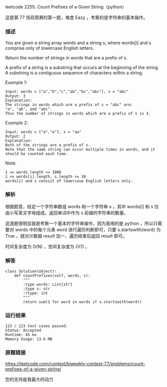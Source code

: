 leetcode  2255. Count Prefixes of a Given String（python）


这是第 77 场双周赛的第一题，难度 Eazy ，考察的是字符串的基本操作。

### 描述

You are given a string array words and a string s, where words[i] and s comprise only of lowercase English letters.

Return the number of strings in words that are a prefix of s.

A prefix of a string is a substring that occurs at the beginning of the string. A substring is a contiguous sequence of characters within a string.



Example 1:

	Input: words = ["a","b","c","ab","bc","abc"], s = "abc"
	Output: 3
	Explanation:
	The strings in words which are a prefix of s = "abc" are:
	"a", "ab", and "abc".
	Thus the number of strings in words which are a prefix of s is 3.

	
Example 2:

	Input: words = ["a","a"], s = "aa"
	Output: 2
	Explanation:
	Both of the strings are a prefix of s. 
	Note that the same string can occur multiple times in words, and it should be counted each time.




Note:


	1 <= words.length <= 1000
	1 <= words[i].length, s.length <= 10
	words[i] and s consist of lowercase English letters only.

### 解析

根据题意，给定一个字符串数组 words 和一个字符串 s ，其中 words[i] 和 s 仅由小写英文字母组成。返回单词中作为 s 前缀的字符串的数量。


这道题很明显就是考察一个基本的字符串操作，因为我用的是 python ，所以只需要对 words 中的每个元素 word 进行遍历判断即可，只要 s.startswith(word) 为 True ，就对计数器 result 加一，遍历结束后返回 result 即可。

时间复杂度为 O(N) ，空间复杂度为 O(1) 。


### 解答
				
	class Solution(object):
	    def countPrefixes(self, words, s):
	        """
	        :type words: List[str]
	        :type s: str
	        :rtype: int
	        """
	        return sum(1 for word in words if s.startswith(word))
	        

            	      
			
### 运行结果

	123 / 123 test cases passed.
	Status: Accepted
	Runtime: 45 ms
	Memory Usage: 13.6 MB


### 原题链接



https://leetcode.com/contest/biweekly-contest-77/problems/count-prefixes-of-a-given-string/


您的支持是我最大的动力
